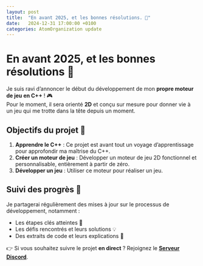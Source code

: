 ```yaml
---
layout: post
title:  "En avant 2025, et les bonnes résolutions. 🚀"
date:   2024-12-31 17:00:00 +0100
categories: AtomOrganization update
---
```

# En avant 2025, et les bonnes résolutions 🚀

Je suis ravi d’annoncer le début du développement de mon **propre moteur de jeu en C++** ! 🎮  
Pour le moment, il sera orienté **2D** et conçu sur mesure pour donner vie à un jeu qui me trotte dans la tête depuis un moment.

## Objectifs du projet 🎯
1. **Apprendre le C++** : Ce projet est avant tout un voyage d’apprentissage pour approfondir ma maîtrise du C++.
2. **Créer un moteur de jeu** : Développer un moteur de jeu 2D fonctionnel et personnalisable, entièrement à partir de zéro.
3. **Développer un jeu** : Utiliser ce moteur pour réaliser un jeu.

## Suivi des progrès 📅
Je partagerai régulièrement des mises à jour sur le processus de développement, notamment :
- Les étapes clés atteintes 🏁
- Les défis rencontrés et leurs solutions 💡
- Des extraits de code et leurs explications 📝

👉 Si vous souhaitez suivre le projet **en direct** ? Rejoignez le **[Serveur Discord](https://discord.gg/j6qHgqWg5J)**.  

